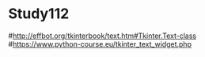 # Study112
#http://effbot.org/tkinterbook/text.htm#Tkinter.Text-class
#https://www.python-course.eu/tkinter_text_widget.php

